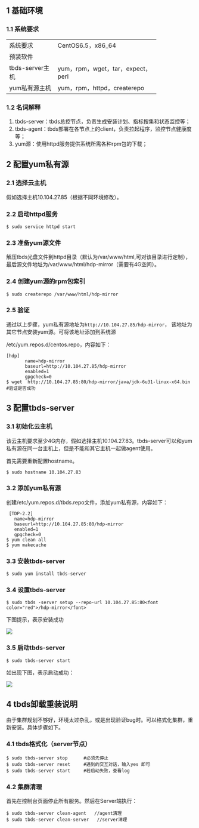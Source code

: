 ## 1 基础环境

### 1.1 系统要求
<table style="display:table;width:80%;"class="t">

<tbody><tr>
<td> 系统要求
</td><td> CentOS6.5，x86_64
</td></tr>
<tr>
<td colspan="2">预装软件
</td></tr>
<tr>
<td> tbds-server主机
</td><td> yum，rpm，wget，tar，expect，perl
</td></tr>
<tr>
<td> yum私有源主机
</td><td> yum，rpm，httpd，createrepo
</td></tr></tbody></table>

### 1.2 名词解释

1)	tbds-server：tbds总控节点，负责生成安装计划、指标搜集和状态监控等；
2)	tbds-agent：tbds部署在各节点上的client，负责拉起程序，监控节点健康度等；
3)	yum源：使用httpd服务提供系统所需各种rpm包的下载；

## 2 配置yum私有源

### 2.1 选择云主机

假如选择主机10.104.27.85（根据不同环境修改）。

### 2.2 启动httpd服务

```
$ sudo service httpd start
```

### 2.3 准备yum源文件

解压tbds光盘文件到httpd目录（默认为/var/www/html,可对该目录进行定制），最后源文件地址为/var/www/html/hdp-mirror（需要有4G空间）。

### 2.4 创建yum源的rpm包索引

```
$ sudo createrepo /var/www/html/hdp-mirror
```
### 2.5 验证

通过以上步骤，yum私有源地址为`http://10.104.27.85/hdp-mirror`， 该地址为其它节点安装yum源。可将该地址添加到系统源

/etc/yum.repos.d/centos.repo，内容如下：

      
```
[hdp]
       name=hdp-mirror
       baseurl=http://10.104.27.85/hdp-mirror
       enabled=1
       gpgcheck=0
$ wget  http://10.104.27.85:80/hdp-mirror/java/jdk-6u31-linux-x64.bin
#验证是否成功
```

## 3 配置tbds-server

### 3.1 初始化云主机

该云主机要求至少4G内存，假如选择主机10.104.27.83。tbds-server可以和yum私有源在同一台主机上，但是不能和其它主机一起做agent使用。

首先需要重新配置hostname。

```
$ sudo hostname 10.104.27.83
```

### 3.2 添加yum私有源

创建/etc/yum.repos.d/tbds.repo文件，添加yum私有源，内容如下：

```
 [TDP-2.2]
   name=hdp-mirror
   baseurl=http://10.104.27.85:80/hdp-mirror
   enabled=1
   gpgcheck=0
$ yum clean all     
$ yum makecache
```

### 3.3 安装tbds-server

```
$ sudo yum install tbds-server
```

### 3.4 设置tbds-server

```
$ sudo tbds -server setup --repo-url 10.104.27.85:80<font color="red">/hdp-mirror</font>
```

下图提示，表示安装成功

![](http://imgcache.tce.fsphere.cn/static/qzonestyle.gtimg.cn/qzone/vas/opensns/res/img/TBDSjs-3.png)

### 3.5 启动tbds-server

```
$ sudo tbds-server start
```
如出现下图，表示启动成功：

![](http://imgcache.tce.fsphere.cn/static/qzonestyle.gtimg.cn/qzone/vas/opensns/res/img/TBDSjs-4.png)

## 4 tbds卸载重装说明

由于集群规划不够好，环境太过杂乱，或是出现验证bug时。可以格式化集群，重新安装。具体步骤如下。

### 4.1 tbds格式化（server节点）


```
$ sudo tbds-server stop      #必须先停止
$ sudo tbds-server reset     #遇到的交互对话，输入yes 即可
$ sudo tbds-server start     #若启动失败，查看log
```

### 4.2 集群清理
首先在控制台页面停止所有服务。然后在Server端执行：

```
$ sudo tbds-server clean-agent   //agent清理
$ sudo tbds-server clean-server   //server清理
```
